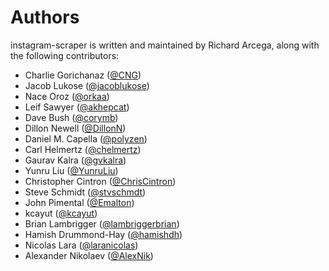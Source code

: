 Authors
=======

instagram-scraper is written and maintained by Richard Arcega, along with the following contributors:

- Charlie Gorichanaz ([@CNG](https://github.com/CNG))
- Jacob Lukose ([@jacoblukose](https://github.com/jacoblukose))
- Nace Oroz ([@orkaa](https://github.com/orkaa))
- Leif Sawyer ([@akhepcat](https://github.com/akhepcat))
- Dave Bush ([@corymb](https://github.com/corymb))
- Dillon Newell ([@DillonN](https://github.com/DillonN))
- Daniel M. Capella ([@polyzen](https://github.com/polyzen))
- Carl Helmertz ([@chelmertz](https://github.com/chelmertz))
- Gaurav Kalra ([@gvkalra](https://github.com/gvkalra))
- Yunru Liu ([@YunruLiu](https://github.com/YunruLiu))
- Christopher Cintron ([@ChrisCintron](https://github.com/ChrisCintron))
- Steve Schmidt ([@stvschmdt](https://github.com/stvschmdt))
- John Pimental ([@Emalton](https://github.com/Emalton))
- kcayut ([@kcayut](https://github.com/kcayut))
- Brian Lambrigger ([@lambriggerbrian](https://github.com/lambriggerbrian))
- Hamish Drummond-Hay ([@hamishdh](https://github.com/hamishdh))
- Nicolas Lara ([@laranicolas](https://github.com/laranicolas))
- Alexander Nikolaev ([@AlexNik](https://github.com/AlexNik))
